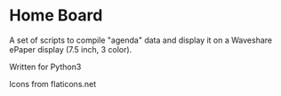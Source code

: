 # Home Board

A set of scripts to compile "agenda" data and display it on a Waveshare ePaper display (7.5 inch, 3 color).

Written for Python3

Icons from flaticons.net
